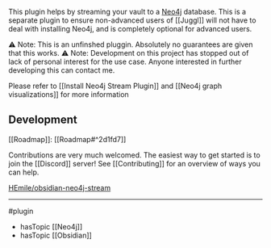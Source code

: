 This plugin helps by streaming your vault to a [Neo4j](https://neo4j.com/)  database. This is a separate plugin to ensure non-advanced users of [[Juggl]] will not have to deal with installing Neo4j, and is completely optional for advanced users.

⚠ Note: This is an unfinshed pluggin. Absolutely no guarantees are given that this works. 
⚠ Note: Development on this project has stopped out of lack of personal interest for the use case. Anyone interested in further developing this can contact me. 

Please refer to [[Install Neo4j Stream Plugin]] and [[Neo4j graph visualizations]] for more information

## Development
[[Roadmap]]: [[Roadmap#^2d1fd7]]

Contributions are very much welcomed. The easiest way to get started is to join the [[Discord]] server! See [[Contributing]] for an overview of ways you can help.

[HEmile/obsidian-neo4j-stream](https://github.com/HEmile/obsidian-neo4j-stream "HEmile/obsidian-neo4j-stream")

--- 
#plugin
- hasTopic [[Neo4j]]
- hasTopic [[Obsidian]]


